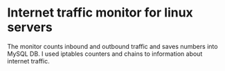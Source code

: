 # Internet traffic monitor for linux servers
The monitor counts inbound and outbound traffic and saves numbers into MySQL DB.
I used iptables counters and chains to information about internet traffic.
